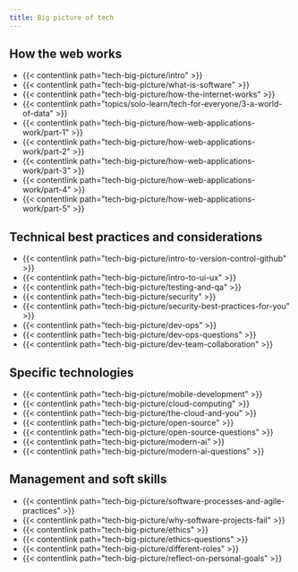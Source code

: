 ```yaml
---
title: Big picture of tech
---
```


## How the web works

- {{< contentlink path="tech-big-picture/intro" >}}
- {{< contentlink path="tech-big-picture/what-is-software" >}}
- {{< contentlink path="tech-big-picture/how-the-internet-works" >}}
- {{< contentlink path="topics/solo-learn/tech-for-everyone/3-a-world-of-data" >}}
- {{< contentlink path="tech-big-picture/how-web-applications-work/part-1" >}}
- {{< contentlink path="tech-big-picture/how-web-applications-work/part-2" >}} 
- {{< contentlink path="tech-big-picture/how-web-applications-work/part-3" >}} 
- {{< contentlink path="tech-big-picture/how-web-applications-work/part-4" >}} 
- {{< contentlink path="tech-big-picture/how-web-applications-work/part-5" >}} 


## Technical best practices and considerations

- {{< contentlink path="tech-big-picture/intro-to-version-control-github" >}}
- {{< contentlink path="tech-big-picture/intro-to-ui-ux" >}}   
- {{< contentlink path="tech-big-picture/testing-and-qa" >}}
- {{< contentlink path="tech-big-picture/security" >}}
- {{< contentlink path="tech-big-picture/security-best-practices-for-you" >}}
- {{< contentlink path="tech-big-picture/dev-ops" >}}
- {{< contentlink path="tech-big-picture/dev-ops-questions" >}}
- {{< contentlink path="tech-big-picture/dev-team-collaboration" >}}

## Specific technologies

- {{< contentlink path="tech-big-picture/mobile-development" >}} 
- {{< contentlink path="tech-big-picture/cloud-computing" >}} 
- {{< contentlink path="tech-big-picture/the-cloud-and-you" >}} 
- {{< contentlink path="tech-big-picture/open-source" >}}  
- {{< contentlink path="tech-big-picture/open-source-questions" >}}
- {{< contentlink path="tech-big-picture/modern-ai" >}}
- {{< contentlink path="tech-big-picture/modern-ai-questions" >}}

## Management and soft skills 

- {{< contentlink path="tech-big-picture/software-processes-and-agile-practices" >}}
- {{< contentlink path="tech-big-picture/why-software-projects-fail" >}} 
- {{< contentlink path="tech-big-picture/ethics" >}} 
- {{< contentlink path="tech-big-picture/ethics-questions" >}} 
- {{< contentlink path="tech-big-picture/different-roles" >}} 
- {{< contentlink path="tech-big-picture/reflect-on-personal-goals" >}}
